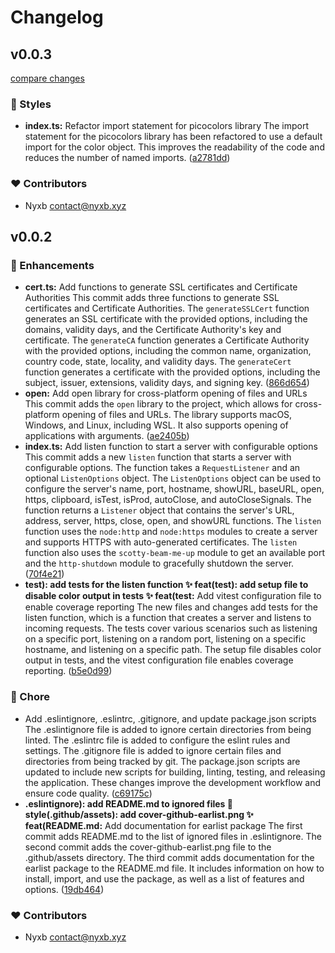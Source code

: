 # Changelog


## v0.0.3

[compare changes](https://github.com/nyxblabs/earlist/compare/v0.0.2...v0.0.3)


### 🎨 Styles

  - **index.ts:** Refactor import statement for picocolors library The import statement for the picocolors library has been refactored to use a default import for the color object. This improves the readability of the code and reduces the number of named imports. ([a2781dd](https://github.com/nyxblabs/earlist/commit/a2781dd))

### ❤️  Contributors

- Nyxb <contact@nyxb.xyz>

## v0.0.2


### 🚀 Enhancements

  - **cert.ts:** Add functions to generate SSL certificates and Certificate Authorities This commit adds three functions to generate SSL certificates and Certificate Authorities. The `generateSSLCert` function generates an SSL certificate with the provided options, including the domains, validity days, and the Certificate Authority's key and certificate. The `generateCA` function generates a Certificate Authority with the provided options, including the common name, organization, country code, state, locality, and validity days. The `generateCert` function generates a certificate with the provided options, including the subject, issuer, extensions, validity days, and signing key. ([866d654](https://github.com/nyxblabs/earlist/commit/866d654))
  - **open:** Add open library for cross-platform opening of files and URLs This commit adds the `open` library to the project, which allows for cross-platform opening of files and URLs. The library supports macOS, Windows, and Linux, including WSL. It also supports opening of applications with arguments. ([ae2405b](https://github.com/nyxblabs/earlist/commit/ae2405b))
  - **index.ts:** Add listen function to start a server with configurable options This commit adds a new `listen` function that starts a server with configurable options. The function takes a `RequestListener` and an optional `ListenOptions` object. The `ListenOptions` object can be used to configure the server's name, port, hostname, showURL, baseURL, open, https, clipboard, isTest, isProd, autoClose, and autoCloseSignals. The function returns a `Listener` object that contains the server's URL, address, server, https, close, open, and showURL functions. The `listen` function uses the `node:http` and `node:https` modules to create a server and supports HTTPS with auto-generated certificates. The `listen` function also uses the `scotty-beam-me-up` module to get an available port and the `http-shutdown` module to gracefully shutdown the server. ([70f4e21](https://github.com/nyxblabs/earlist/commit/70f4e21))
  - **test): add tests for the listen function ✨ feat(test): add setup file to disable color output in tests ✨ feat(test:** Add vitest configuration file to enable coverage reporting The new files and changes add tests for the listen function, which is a function that creates a server and listens to incoming requests. The tests cover various scenarios such as listening on a specific port, listening on a random port, listening on a specific hostname, and listening on a specific path. The setup file disables color output in tests, and the vitest configuration file enables coverage reporting. ([b5e0d99](https://github.com/nyxblabs/earlist/commit/b5e0d99))

### 🏡 Chore

  - Add .eslintignore, .eslintrc, .gitignore, and update package.json scripts The .eslintignore file is added to ignore certain directories from being linted. The .eslintrc file is added to configure the eslint rules and settings. The .gitignore file is added to ignore certain files and directories from being tracked by git. The package.json scripts are updated to include new scripts for building, linting, testing, and releasing the application. These changes improve the development workflow and ensure code quality. ([c69175c](https://github.com/nyxblabs/earlist/commit/c69175c))
  - **.eslintignore): add README.md to ignored files 🎨 style(.github/assets): add cover-github-earlist.png ✨ feat(README.md:** Add documentation for earlist package The first commit adds README.md to the list of ignored files in .eslintignore. The second commit adds the cover-github-earlist.png file to the .github/assets directory. The third commit adds documentation for the earlist package to the README.md file. It includes information on how to install, import, and use the package, as well as a list of features and options. ([19db464](https://github.com/nyxblabs/earlist/commit/19db464))

### ❤️  Contributors

- Nyxb <contact@nyxb.xyz>


